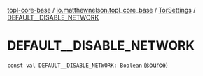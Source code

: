 [topl-core-base](../../index.md) / [io.matthewnelson.topl_core_base](../index.md) / [TorSettings](index.md) / [DEFAULT__DISABLE_NETWORK](./-d-e-f-a-u-l-t__-d-i-s-a-b-l-e_-n-e-t-w-o-r-k.md)

# DEFAULT__DISABLE_NETWORK

`const val DEFAULT__DISABLE_NETWORK: `[`Boolean`](https://kotlinlang.org/api/latest/jvm/stdlib/kotlin/-boolean/index.html) [(source)](https://github.com/05nelsonm/TorOnionProxyLibrary-Android/blob/master/topl-core-base/src/main/java/io/matthewnelson/topl_core_base/TorSettings.kt#L113)